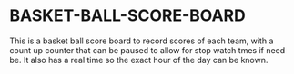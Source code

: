 # BASKET-BALL-SCORE-BOARD
 This is a basket ball score board to record scores of each team, with a count up counter that can be paused to allow for stop watch tmes if need be. It also has a real time so the exact hour of the day can be known.
